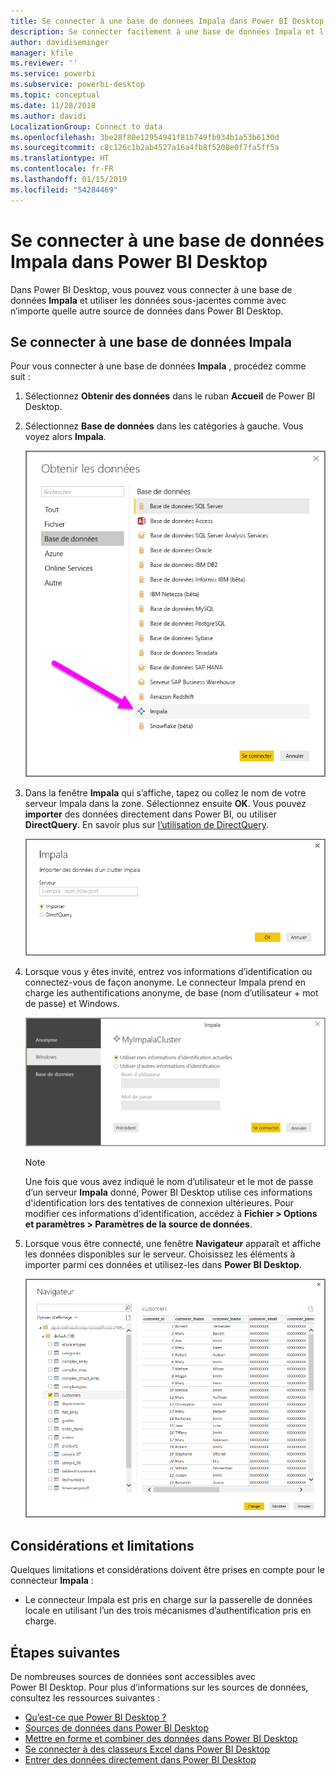 ```yaml
---
title: Se connecter à une base de données Impala dans Power BI Desktop
description: Se connecter facilement à une base de données Impala et l’utiliser dans Power BI Desktop
author: davidiseminger
manager: kfile
ms.reviewer: ''
ms.service: powerbi
ms.subservice: powerbi-desktop
ms.topic: conceptual
ms.date: 11/28/2018
ms.author: davidi
LocalizationGroup: Connect to data
ms.openlocfilehash: 3be28f80e12954941f81b749fb934b1a53b6130d
ms.sourcegitcommit: c8c126c1b2ab4527a16a4fb8f5208e0f7fa5ff5a
ms.translationtype: HT
ms.contentlocale: fr-FR
ms.lasthandoff: 01/15/2019
ms.locfileid: "54284469"
---
```

# <a name="connect-to-an-impala-database-in-power-bi-desktop"></a>Se connecter à une base de données Impala dans Power BI Desktop
Dans Power BI Desktop, vous pouvez vous connecter à une base de données **Impala** et utiliser les données sous-jacentes comme avec n’importe quelle autre source de données dans Power BI Desktop.

## <a name="connect-to-an-impala-database"></a>Se connecter à une base de données Impala
Pour vous connecter à une base de données **Impala** , procédez comme suit : 

1. Sélectionnez **Obtenir des données** dans le ruban **Accueil** de Power BI Desktop. 

2. Sélectionnez **Base de données** dans les catégories à gauche. Vous voyez alors **Impala**.

    ![Obtenir les données](media/desktop-connect-impala/connect_impala_2.png)

3. Dans la fenêtre **Impala** qui s’affiche, tapez ou collez le nom de votre serveur Impala dans la zone. Sélectionnez ensuite **OK**. Vous pouvez **importer** des données directement dans Power BI, ou utiliser **DirectQuery**. En savoir plus sur [l’utilisation de DirectQuery](desktop-use-directquery.md).

    ![Fenêtre d’Impala](media/desktop-connect-impala/connect_impala_3a.png)

4. Lorsque vous y êtes invité, entrez vos informations d’identification ou connectez-vous de façon anonyme. Le connecteur Impala prend en charge les authentifications anonyme, de base (nom d’utilisateur + mot de passe) et Windows.

    ![Connecteur Impala](media/desktop-connect-impala/connect_impala_4.png)

    > [!NOTE]
    > Une fois que vous avez indiqué le nom d’utilisateur et le mot de passe d’un serveur **Impala** donné, Power BI Desktop utilise ces informations d'identification lors des tentatives de connexion ultérieures. Pour modifier ces informations d’identification, accédez à **Fichier > Options et paramètres > Paramètres de la source de données**.


5. Lorsque vous être connecté, une fenêtre **Navigateur** apparaît et affiche les données disponibles sur le serveur. Choisissez les éléments à importer parmi ces données et utilisez-les dans **Power BI Desktop**.

    ![Fenêtre du navigateur](media/desktop-connect-impala/connect_impala_5.png)

## <a name="considerations-and-limitations"></a>Considérations et limitations
Quelques limitations et considérations doivent être prises en compte pour le connecteur **Impala** :

* Le connecteur Impala est pris en charge sur la passerelle de données locale en utilisant l’un des trois mécanismes d’authentification pris en charge.

## <a name="next-steps"></a>Étapes suivantes
De nombreuses sources de données sont accessibles avec Power BI Desktop. Pour plus d’informations sur les sources de données, consultez les ressources suivantes :

* [Qu’est-ce que Power BI Desktop ?](desktop-what-is-desktop.md)
* [Sources de données dans Power BI Desktop](desktop-data-sources.md)
* [Mettre en forme et combiner des données dans Power BI Desktop](desktop-shape-and-combine-data.md)
* [Se connecter à des classeurs Excel dans Power BI Desktop](desktop-connect-excel.md)   
* [Entrer des données directement dans Power BI Desktop](desktop-enter-data-directly-into-desktop.md)   

